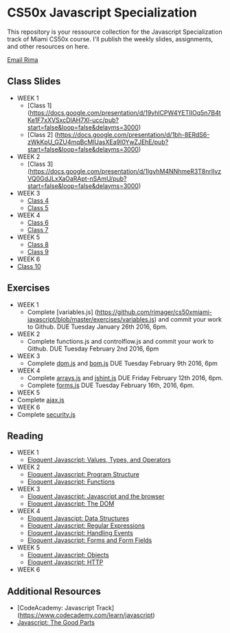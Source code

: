 # CS50x Javascript Specialization

This repository is your ressource collection for the Javascript Specialization track of Miami CS50x course. I'll publish the weekly slides, assignments, and other resources on here.

[Email Rima](<mailto:rima.gerhard@gmail.com>)

## Class Slides
* WEEK 1
  * [Class 1] (https://docs.google.com/presentation/d/19yhlCPW4YETIIOq5n7B4tKe1F7xXVSxcDlAH7Xl-ucc/pub?start=false&loop=false&delayms=3000)
  * [Class 2] (https://docs.google.com/presentation/d/1bh-8ERdS6-zWkKpU_GZU4mqBcMlUasXEa9I0YwZJEhE/pub?start=false&loop=false&delayms=3000)
* WEEK 2
  * [Class 3] (https://docs.google.com/presentation/d/1lgyhM4NNhmeR3T8nrlIvzVQ0GdJLxXaOaRApt-nSAmU/pub?start=false&loop=false&delayms=3000)
* WEEK 3
  * [Class 4](https://docs.google.com/presentation/d/1h5lyuoqCa9AquLeCirVCJ3bT8pMiDeQzwPHVUWkB81I/pub?start=false&loop=false&delayms=3000)
  * [Class 5](https://docs.google.com/presentation/d/1Ywk9qpGrJXRRIKvsxdGlsYXHpT2e986zS06jnOW0Kjs/pub?start=false&loop=false&delayms=3000)
* WEEK 4
  * [Class 6](https://docs.google.com/presentation/d/1qAexl0QADQ2S2uAPjSJUwvfMUcEmDytxP6SsWUidHig/pub?start=false&loop=false&delayms=3000)
  * [Class 7](https://docs.google.com/presentation/d/1v_FZk2bedYpeyj2xVhu9vZvuSa1aERvFGKMi-F4ZhKQ/pub?start=false&loop=false&delayms=3000)
* WEEK 5
  * [Class 8](https://docs.google.com/presentation/d/1kG1FxJ1kWnOZR3ctWPOYqHlTzmni3yKJrdHW4dhzs5U/pub?start=false&loop=false&delayms=3000)
  * [Class 9](https://docs.google.com/presentation/d/1LjJR2xahYXoXHLUXiiOB2q8_dOmypjlvkO30TOslJhg/pub?start=false&loop=false&delayms=3000)
* WEEK 6
 * [Class 10](https://docs.google.com/presentation/d/1KbTFYQWcNUPV-DQHjG8Do9BGI7n5tNvOw078pS6Royw/pub?start=false&loop=false&delayms=3000)

## Exercises
* WEEK 1
  * Complete [variables.js] (https://github.com/rimager/cs50xmiami-javascript/blob/master/exercises/variables.js) and commit your work to Github. DUE Tuesday January 26th 2016, 6pm.
* WEEK 2
  * Complete functions.js and controlflow.js and commit your work to Github. DUE Tuesday February 2nd 2016, 6pm
* WEEK 3
  * Complete [dom.js](https://github.com/rimager/cs50xmiami-javascript/blob/master/exercises/dom.js) and [bom.js](https://github.com/rimager/cs50xmiami-javascript/blob/master/exercises/bom.js) DUE Tuesday February 9th 2016, 6pm
* WEEK 4 
  * Complete [arrays.js](https://github.com/rimager/cs50xmiami-javascript/blob/master/exercises/arrays.js) and [jshint.js](https://github.com/rimager/cs50xmiami-javascript/blob/master/exercises/jshint.js) DUE Friday February 12th 2016, 6pm.
  * Complete [forms.js](https://github.com/rimager/cs50xmiami-javascript/blob/master/exercises/forms.js) DUE Tuesday February 16th, 2016, 6pm.
* WEEK 5
 * Complete [ajax.js](https://github.com/rimager/cs50xmiami-javascript/blob/master/exercises/ajax.js)
* WEEK 6
 * Complete [security.js](https://github.com/rimager/cs50xmiami-javascript/blob/master/exercises/security.js)

## Reading
* WEEK 1
  * [Eloquent Javascript: Values, Types, and Operators](http://eloquentjavascript.net/01_values.html)
* WEEK 2
  * [Eloquent Javascript: Program Structure](http://eloquentjavascript.net/02_program_structure.html)
  * [Eloquent Javascript: Functions](http://eloquentjavascript.net/03_functions.html)
* WEEK 3
  * [Eloquent Javascript: Javascript and the browser](http://eloquentjavascript.net/12_browser.html)
  * [Eloquent Javascript: The DOM](http://eloquentjavascript.net/13_dom.html)
* WEEK 4
  * [Eloquent Javascipt: Data Structures](http://eloquentjavascript.net/04_data.html) 
  * [Eloquent Javascript: Regular Expressions](http://eloquentjavascript.net/09_regexp.html)
  * [Eloquent Javascript: Handling Events](http://eloquentjavascript.net/14_event.html)
  * [Eloquent Javascript: Forms and Form Fields](http://eloquentjavascript.net/18_forms.html)
* WEEK 5
  * [Eloquent Javascript: Objects](http://eloquentjavascript.net/06_object.html)
  * [Eloquent Javascript: HTTP](http://eloquentjavascript.net/17_http.html)
* WEEK 6

## Additional Resources
* [CodeAcademy: Javascript Track] (https://www.codecademy.com/learn/javascript)
* [Javascript: The Good Parts](https://www.youtube.com/watch?v=hQVTIJBZook)
